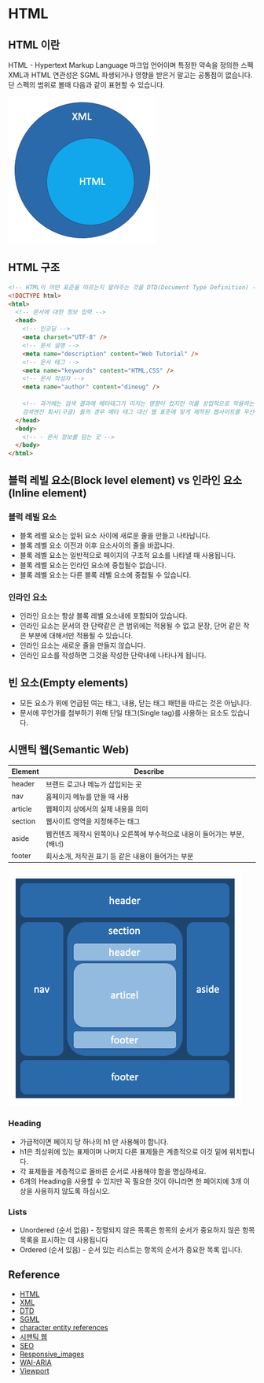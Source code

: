 # HTML

## HTML 이란

HTML - Hypertext Markup Language 마크업 언어이며 특정한 약속을 정의한 스펙  
XML과 HTML 연관성은 SGML 파생되거나 영향을 받은거 말고는 공통점이 없습니다.  
단 스펙의 범위로 볼때 다음과 같이 표현할 수 있습니다.

![html-diagram](https://github.com/dineug/DLA/blob/master/HTML/html-01.png?raw=true)

## HTML 구조

```html
<!-- HTML이 어떤 표준을 따르는지 알려주는 것을 DTD(Document Type Definition) -->
<!DOCTYPE html>
<html>
  <!-- 문서에 대한 정보 입력 -->
  <head>
    <!-- 인코딩 -->
    <meta charset="UTF-8" />
    <!-- 문서 설명 -->
    <meta name="description" content="Web Tutorial" />
    <!-- 문서 태그 -->
    <meta name="keywords" content="HTML,CSS" />
    <!-- 문서 작성자 -->
    <meta name="author" content="dineug" />

    <!-- 과거에는 검색 결과에 메타태그가 미치는 영향이 컸지만 이를 상업적으로 악용하는 페이지가 많아
    검색엔진 회사(구글) 들의 경우 메타 태그 대신 웹 표준에 맞게 제작된 웹사이트를 우선적으로 검색에 노출 -->
  </head>
  <body>
    <!-- - 문서 정보를 담는 곳 -->
  </body>
</html>
```

## 블럭 레빌 요소(Block level element) vs 인라인 요소(Inline element)

### 블럭 레빌 요소

- 블록 레벨 요소는 앞뒤 요소 사이에 새로운 줄을 만들고 나타납니다.
- 블록 레벨 요소 이전과 이후 요소사이의 줄을 바꿉니다.
- 블록 레벨 요소는 일반적으로 페이지의 구조적 요소를 나타낼 때 사용됩니다.
- 블록 레벨 요소는 인라인 요소에 중첩될수 없습니다.
- 블록 레벨 요소는 다른 블록 레벨 요소에 중첩될 수 있습니다.

### 인라인 요소

- 인라인 요소는 항상 블록 레벨 요소내에 포함되어 있습니다.
- 인라인 요소는 문서의 한 단락같은 큰 범위에는 적용될 수 없고 문장, 단어 같은 작은 부분에 대해서만 적용될 수 있습니다.
- 인라인 요소는 새로운 줄을 만들지 않습니다.
- 인라인 요소를 작성하면 그것을 작성한 단락내에 나타나게 됩니다.

## 빈 요소(Empty elements)

- 모든 요소가 위에 언급된 여는 태그, 내용, 닫는 태그 패턴을 따르는 것은 아닙니다.
- 문서에 무언가를 첨부하기 위해 단일 태그(Single tag)를 사용하는 요소도 있습니다.

## 시맨틱 웹(Semantic Web)

| Element | Describe                                                                  |
| ------- | ------------------------------------------------------------------------- |
| header  | 브랜드 로고나 메뉴가 삽입되는 곳                                          |
| nav     | 홈페이지 메뉴를 만들 때 사용                                              |
| article | 웹페이지 상에서의 실제 내용을 의미                                        |
| section | 웹사이트 영역을 지정해주는 태그                                           |
| aside   | 웹컨텐츠 제작시 왼쪽이나 오른쪽에 부수적으로 내용이 들어가는 부분, (배너) |
| footer  | 회사소개, 저작권 표기 등 같은 내용이 들어가는 부분                        |

![semantic-web](https://github.com/dineug/DLA/blob/master/HTML/html-02.png?raw=true)

### Heading

- 가급적이면 페이지 당 하나의 h1 만 사용해야 합니다.
- h1은 최상위에 있는 표제이며 나머지 다른 표제들은 계층적으로 이것 밑에 위치합니다.
- 각 표제들을 계층적으로 올바른 순서로 사용해야 함을 명심하세요.
- 6개의 Heading을 사용할 수 있지만 꼭 필요한 것이 아니라면 한 페이지에 3개 이상을 사용하지 않도록 하십시오.

### Lists

- Unordered (순서 없음) - 정렬되지 않은 목록은 항목의 순서가 중요하지 않은 항목 목록을 표시하는 데 사용됩니다
- Ordered (순서 있음) - 순서 있는 리스트는 항목의 순서가 중요한 목록 입니다.

## Reference

- [HTML](https://developer.mozilla.org/ko/docs/Learn/HTML)
- [XML](https://ko.wikipedia.org/wiki/XML)
- [DTD](https://en.wikipedia.org/wiki/Document_type_definition)
- [SGML](https://ko.wikipedia.org/wiki/SGML)
- [character entity references](https://en.wikipedia.org/wiki/List_of_XML_and_HTML_character_entity_references)
- [시맨틱 웹](https://ko.wikipedia.org/wiki/%EC%8B%9C%EB%A7%A8%ED%8B%B1_%EC%9B%B9)
- [SEO](https://developer.mozilla.org/ko/docs/Glossary/SEO)
- [Responsive_images](https://developer.mozilla.org/en-US/docs/Learn/HTML/Multimedia_and_embedding/Responsive_images)
- [WAI-ARIA](https://developer.mozilla.org/en-US/docs/Learn/Accessibility/WAI-ARIA_basics)
- [Viewport](https://developer.mozilla.org/en-US/docs/Mozilla/Mobile/Viewport_meta_tag)
